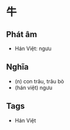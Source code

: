# 牛

## Phát âm
* Hán Việt: ngưu

## Nghĩa
* (n) con trâu, trâu bò
* (hán việt) ngưu

## Tags
* Hán Việt

<script>window.HANZI_FIELD='牛';</script>